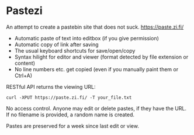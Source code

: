 # Pastezi

An attempt to create a pastebin site that does not suck. https://paste.zi.fi/

* Automatic paste of text into editbox (if you give permission)
* Automatic copy of link after saving
* The usual keyboard shortcuts for save/open/copy
* Syntax hilight for editor and viewer (format detected by file extension or content)
* No line numbers etc. get copied (even if you manually paint them or Ctrl+A)

RESTful API returns the viewing URL:

    curl -XPUT https://paste.zi.fi/ -T your_file.txt

No access control. Anyone may edit or delete pastes, if they have the URL. If no filename is provided, a random name is created.

Pastes are preserved for a week since last edit or view.
